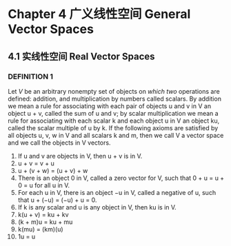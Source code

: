 # Chapter 4 广义线性空间 General Vector Spaces

## 4.1 实线性空间 Real Vector Spaces

### DEFINITION 1

Let $V$ be an arbitrary nonempty set of objects on *which two* operations are defined: addition, and multiplication by numbers called scalars. By addition we mean a rule for associating with each pair of objects u and v in V an object u + v,
called the sum of u and v; by scalar multiplication we mean a rule for associating with
each scalar k and each object u in V an object ku, called the scalar multiple of u by k.
If the following axioms are satisfied by all objects u, v, w in V and all scalars k and
m, then we call V a vector space and we call the objects in V vectors.

1. If u and v are objects in V, then u + v is in V.
2. u + v = v + u
3. u + (v + w) = (u + v) + w
4. There is an object 0 in V, called a zero vector for V, such that 0 + u = u + 0 = u
for all u in V.
5. For each u in V, there is an object −u in V, called a negative of u, such that
u + (−u) = (−u) + u = 0.
6. If k is any scalar and u is any object in V, then ku is in V.
7. k(u + v) = ku + kv
8. (k + m)u = ku + mu
9. k(mu) = (km)(u)
10. 1u = u